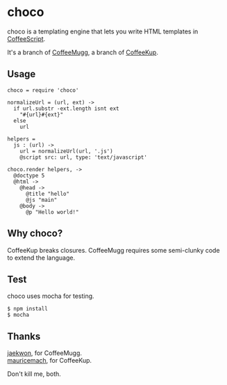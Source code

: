 # choco

choco is a templating engine that lets you write HTML templates in
[CoffeeScript](http://coffeescript.org/).

It's a branch of [CoffeeMugg](https://github.com/jaekwon/CoffeeMugg), a branch
of [CoffeeKup](https://github.com/mauricemach/coffeekup).

## Usage

```
choco = require 'choco'

normalizeUrl = (url, ext) ->
  if url.substr -ext.length isnt ext
    "#{url}#{ext}"
  else
    url

helpers =
  js : (url) ->
    url = normalizeUrl(url, '.js')
    @script src: url, type: 'text/javascript'

choco.render helpers, ->
  @doctype 5
  @html ->
    @head ->
      @title "hello"
      @js "main"
    @body ->
      @p "Hello world!"
```

## Why choco?

CoffeeKup breaks closures. CoffeeMugg requires some semi-clunky code to extend
the language.

## Test

choco uses mocha for testing.

```
$ npm install
$ mocha
```

## Thanks

[jaekwon](https://github.com/jaekwon), for CoffeeMugg.  
[mauricemach](https://github.com/mauricemach), for CoffeeKup.

Don't kill me, both.
